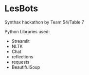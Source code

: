 # LesBots
Synthax hackathon by Team 54/Table 7

Python Libraries used:
- Streamlit
- NLTK
- Chat
- reflections
- requests
- BeautifulSoup
  
